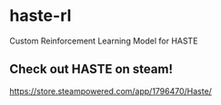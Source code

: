 # haste-rl
Custom Reinforcement Learning Model for HASTE

## Check out HASTE on steam!
https://store.steampowered.com/app/1796470/Haste/
